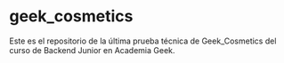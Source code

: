 # geek_cosmetics
Este es el repositorio de la última prueba técnica de Geek_Cosmetics del curso de Backend Junior en Academia Geek.
